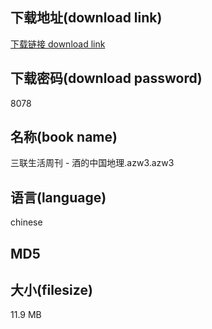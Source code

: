 ## 下载地址(download link)
[下载链接 download link](https://tutu365.netlify.app/?s=%E4%B8%89%E8%81%94%E7%94%9F%E6%B4%BB%E5%91%A8%E5%88%8A+-+%E9%85%92%E7%9A%84%E4%B8%AD%E5%9B%BD%E5%9C%B0%E7%90%86.azw3)

## 下载密码(download password)
8078

## 名称(book name)
三联生活周刊 - 酒的中国地理.azw3.azw3

## 语言(language)
chinese

## MD5


## 大小(filesize)
11.9 MB
